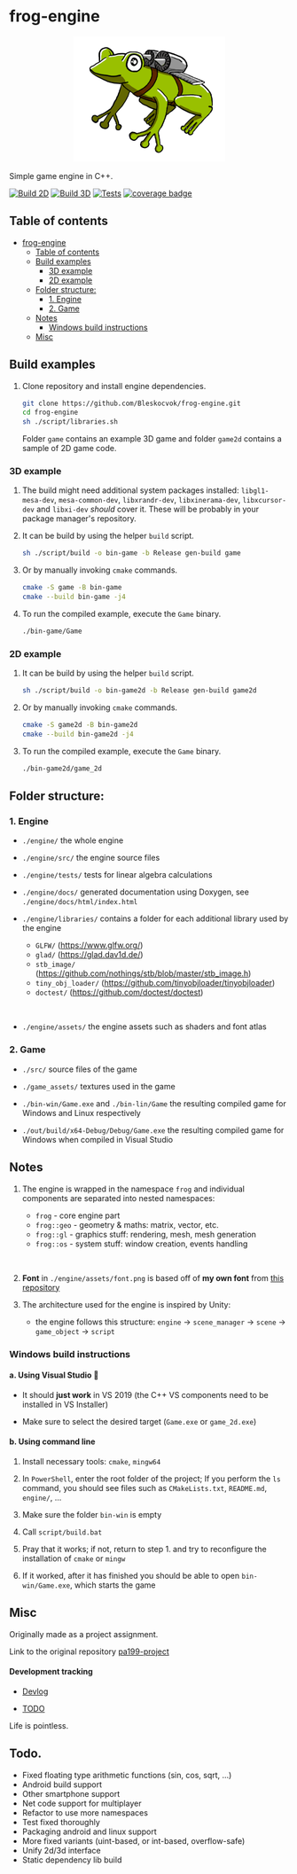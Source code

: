 # frog-engine

<div align="center">
    <a href="https://github.com/Bleskocvok/frog-engine">
        <img width="275" height="227" src="frog.png" alt="frog illustration">
    </a>
    <!-- ![Illustration](frog.png) -->
</div>



Simple game engine in C++.

[![Build 2D](https://github.com/Bleskocvok/frog-engine/actions/workflows/build.yml/badge.svg)](https://github.com/Bleskocvok/frog-engine/actions/workflows/build.yml)
[![Build 3D](https://github.com/Bleskocvok/frog-engine/actions/workflows/build-3d.yml/badge.svg)](https://github.com/Bleskocvok/frog-engine/actions/workflows/build-3d.yml)
[![Tests](https://github.com/Bleskocvok/frog-engine/actions/workflows/test.yml/badge.svg)](https://github.com/Bleskocvok/frog-engine/actions/workflows/test.yml)
[![coverage badge](https://img.shields.io/endpoint?url=https://raw.githubusercontent.com/wiki/Bleskocvok/frog-engine/lines.md)](https://github.com/Bleskocvok/frog-engine/actions/workflows/loc.yml)


## Table of contents

-   [frog-engine](#frog-engine)
    -   [Table of contents](#table-of-contents)
    -   [Build examples](#build-examples)
        -   [3D example](#3d-example)
        -   [2D example](#2d-example)
    -   [Folder structure:](#folder-structure)
        -   [1. Engine](#1-engine)
        -   [2. Game](#2-game)
    -   [Notes](#notes)
        -   [Windows build
            instructions](#windows-build-instructions)
    -   [Misc](#misc)


## Build examples

1. Clone repository and install engine dependencies.

    ```sh
    git clone https://github.com/Bleskocvok/frog-engine.git
    cd frog-engine
    sh ./script/libraries.sh
    ```

    Folder `game` contains an example 3D game and folder `game2d` contains a sample of
    2D game code.

### 3D example

1. The build might need additional system packages installed:
`libgl1-mesa-dev`, `mesa-common-dev`, `libxrandr-dev`, `libxinerama-dev`, `libxcursor-dev` and
`libxi-dev` *should* cover it. These will be probably in your package manager's repository.

2. It can be build by using the helper `build` script.

    ```sh
    sh ./script/build -o bin-game -b Release gen-build game
    ```

3. Or by manually invoking `cmake` commands.

    ```sh
    cmake -S game -B bin-game
    cmake --build bin-game -j4
    ```

4. To run the compiled example, execute the `Game` binary.

    ```sh
    ./bin-game/Game
    ```

### 2D example

1. It can be build by using the helper `build` script.

    ```sh
    sh ./script/build -o bin-game2d -b Release gen-build game2d
    ```

2. Or by manually invoking `cmake` commands.

    ```sh
    cmake -S game2d -B bin-game2d
    cmake --build bin-game2d -j4
    ```

3. To run the compiled example, execute the `Game` binary.

    ```sh
    ./bin-game2d/game_2d
    ```


## Folder structure:

### 1. Engine

- `./engine/`
    the whole engine

- `./engine/src/`
    the engine source files

- `./engine/tests/`
    tests for linear algebra calculations

- `./engine/docs/`
    generated documentation using Doxygen, see
    `./engine/docs/html/index.html`

- `./engine/libraries/`
    contains a folder for each additional library used by the engine

    - `GLFW/` (https://www.glfw.org/)
    - `glad/` (https://glad.dav1d.de/)
    - `stb_image/` (https://github.com/nothings/stb/blob/master/stb_image.h)
    - `tiny_obj_loader/` (https://github.com/tinyobjloader/tinyobjloader)
    - `doctest/` (https://github.com/doctest/doctest)
<br>

- `./engine/assets/`
    the engine assets such as shaders and font atlas

### 2. Game

- `./src/`
    source files of the game

- `./game_assets/`
    textures used in the game

- `./bin-win/Game.exe` and `./bin-lin/Game`
    the resulting compiled game for Windows and Linux respectively

- `./out/build/x64-Debug/Debug/Game.exe`
    the resulting compiled game for Windows when compiled in Visual Studio

## Notes

1. The engine is wrapped in the namespace `frog` and individual
    components are separated into nested namespaces:

    - `frog` - core engine part
    - `frog::geo` - geometry & maths: matrix, vector, etc.
    - `frog::gl` - graphics stuff: rendering, mesh, mesh generation
    - `frog::os` - system stuff: window creation, events handling
<br>

2. **Font** in `./engine/assets/font.png` is based off of **my own font** from
    [this repository](https://github.com/Bleskocvok/project_jumpy_tanx/blob/main/models/beautifont.png)

3. The architecture used for the engine is inspired by Unity:
    - the engine follows this structure:
    `engine` -> `scene_manager` -> `scene` -> `game_object` -> `script`

### Windows build instructions

#### a. Using Visual Studio 🤮

- It should **just work** in VS 2019 (the C++ VS
    components need to be installed in VS Installer)

- Make sure to select the desired target (`Game.exe` or `game_2d.exe`)

#### b. Using command line

1. Install necessary tools: `cmake`, `mingw64`

2. In `PowerShell`, enter the root folder of the project;
    If you perform the `ls` command, you should see files
    such as `CMakeLists.txt`, `README.md`, `engine/`, ...

3. Make sure the folder `bin-win` is empty

4. Call `script/build.bat`

5. Pray that it works; if not, return to step 1. and try to reconfigure
    the installation of `cmake` or `mingw`

6. If it worked, after it has finished you should be able to open
    `bin-win/Game.exe`, which starts the game

<!--
### Linux (Ubuntu)

1. Install `cmake` and `gcc`/`clang`

2. Install these packages and hope that it covers all
    necessary dependencies:
    - `sudo apt install libgl1-mesa-dev`
    - `sudo apt install mesa-common-dev`
    - `sudo apt install libxrandr-dev libxinerama-dev libxcursor-dev libxi-dev`
<br>

3. In `shell` enter the root folder of the project;
    If you perform the `ls` command, you should see files
    such as `CMakeLists.txt`, `README.md`, `engine/`, ...

4. Call `script/build.sh`

5. After it has finished you should be able to execute `bin-lin/Game`,
    which starts the game -->

## Misc

Originally made as a project assignment.

Link to the original repository [pa199-project](https://gitlab.fi.muni.cz/xbrablik/pa199-project)

#### Development tracking

- [Devlog](devlog.md)

- [TODO](TODO.md)


Life is pointless.

## Todo.

- Fixed floating type arithmetic functions (sin, cos, sqrt, …)
- Android build support
- Other smartphone support
- Net code support for multiplayer
- Refactor to use more namespaces
- Test fixed thoroughly
- Packaging android and linux support
- More fixed variants (uint-based, or int-based, overflow-safe)
- Unify 2d/3d interface
- Static dependency lib build
